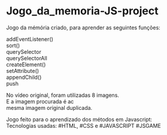 ﻿# Jogo_da_memoria-JS-project

Jogo da mémória criado, para aprender as seguintes funções:

addEventListener()<br>
sort()<br>
querySelector<br>
querySelectorAll<br>
createElement()<br>
setAttribute()<br>
appendChild()<br>
push

No vídeo original, foram utilizadas 8 imagens.<br> E a imagem procurada é ac<br> mesma imagem original duplicada.

Jogo feito para o aprendizado dos métodos em Javascript:<br>
Tecnologias usadas: #HTML, #CSS e #JAVASCRIPT
#JSGAME
